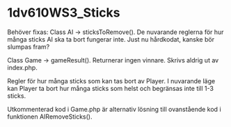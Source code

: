 # 1dv610WS3_Sticks

Behöver fixas:
Class AI -> sticksToRemove(). De nuvarande reglerna för hur många sticks AI ska ta bort fungerar inte. Just nu hårdkodat, kanske bör slumpas fram?

Class Game -> gameResult(). Returnerar ingen vinnare. Skrivs aldrig ut av index.php.

Regler för hur många sticks som kan tas bort av Player. I nuvarande läge kan Player ta bort hur många sticks som helst och begränsas inte till 1-3 sticks.

Utkommenterad kod i Game.php är alternativ lösning till ovanstående kod i funktionen AIRemoveSticks().